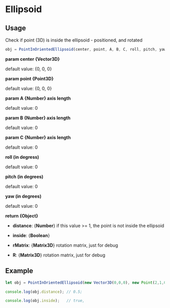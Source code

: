 # Ellipsoid
## Usage
Check if point (3D) is inside the ellipsoid - positioned, and rotated
```javascript
obj = PointInOrientedEllipsoid(center, point, A, B, C, roll, pitch, yaw)
```
**param center {Vector3D}**

default value: {0, 0, 0}

**param point {Point3D}**

default value: {0, 0, 0}

**param A {Number} axis length**

default value: 0

**param B {Number} axis length**

default value: 0

**param C {Number} axis length**

default value: 0

**roll (in degress)**

default value: 0

**pitch (in degrees)**

default value: 0

**yaw (in degrees)**

default value: 0

**return {Object}**

- **distance**: {**Number**} if this value >= 1, the point is not inside the ellipsoid

- **inside**: {**Boolean**}

- **rMatrix**: {**Matrix3D**} rotation matrix, just for debug

- **R**: {**Matrix3D**} rotation matrix, just for debug

## Example

```javascript
let obj = PointInOrientedEllipsoid(new Vector3D(0,0,0), new Point(2,1,0), 4, 2, 2, 0, 0, 0);

console.log(obj.distance); // 0.5;

console.log(obj.inside);   // true,
```

